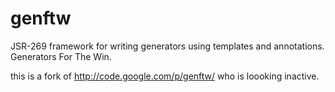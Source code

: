 genftw
======

JSR-269 framework for writing generators using templates and annotations. Generators For The Win.

this is a fork of http://code.google.com/p/genftw/ who is loooking inactive.
